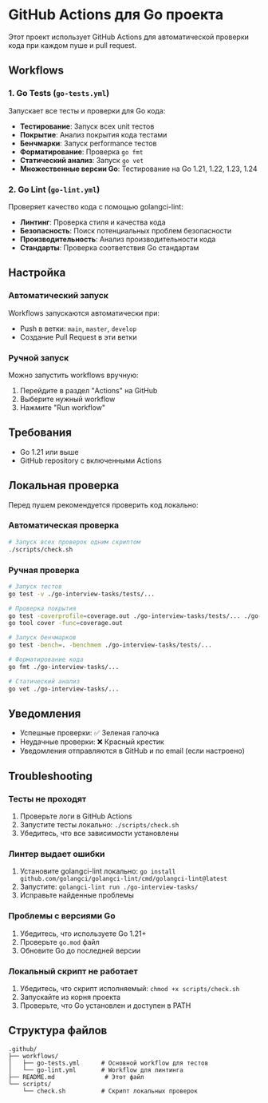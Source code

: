 # GitHub Actions для Go проекта

Этот проект использует GitHub Actions для автоматической проверки кода при каждом пуше и pull request.

## Workflows

### 1. Go Tests (`go-tests.yml`)
Запускает все тесты и проверки для Go кода:

- **Тестирование**: Запуск всех unit тестов
- **Покрытие**: Анализ покрытия кода тестами
- **Бенчмарки**: Запуск performance тестов
- **Форматирование**: Проверка `go fmt`
- **Статический анализ**: Запуск `go vet`
- **Множественные версии Go**: Тестирование на Go 1.21, 1.22, 1.23, 1.24

### 2. Go Lint (`go-lint.yml`)
Проверяет качество кода с помощью golangci-lint:

- **Линтинг**: Проверка стиля и качества кода
- **Безопасность**: Поиск потенциальных проблем безопасности
- **Производительность**: Анализ производительности кода
- **Стандарты**: Проверка соответствия Go стандартам

## Настройка

### Автоматический запуск
Workflows запускаются автоматически при:
- Push в ветки: `main`, `master`, `develop`
- Создание Pull Request в эти ветки

### Ручной запуск
Можно запустить workflows вручную:
1. Перейдите в раздел "Actions" на GitHub
2. Выберите нужный workflow
3. Нажмите "Run workflow"

## Требования

- Go 1.21 или выше
- GitHub repository с включенными Actions

## Локальная проверка

Перед пушем рекомендуется проверить код локально:

### Автоматическая проверка
```bash
# Запуск всех проверок одним скриптом
./scripts/check.sh
```

### Ручная проверка
```bash
# Запуск тестов
go test -v ./go-interview-tasks/tests/...

# Проверка покрытия
go test -coverprofile=coverage.out ./go-interview-tasks/tests/... ./go-interview-tasks/strings/...
go tool cover -func=coverage.out

# Запуск бенчмарков
go test -bench=. -benchmem ./go-interview-tasks/tests/...

# Форматирование кода
go fmt ./go-interview-tasks/...

# Статический анализ
go vet ./go-interview-tasks/...
```

## Уведомления

- Успешные проверки: ✅ Зеленая галочка
- Неудачные проверки: ❌ Красный крестик
- Уведомления отправляются в GitHub и по email (если настроено)

## Troubleshooting

### Тесты не проходят
1. Проверьте логи в GitHub Actions
2. Запустите тесты локально: `./scripts/check.sh`
3. Убедитесь, что все зависимости установлены

### Линтер выдает ошибки
1. Установите golangci-lint локально: `go install github.com/golangci/golangci-lint/cmd/golangci-lint@latest`
2. Запустите: `golangci-lint run ./go-interview-tasks/`
3. Исправьте найденные проблемы

### Проблемы с версиями Go
1. Убедитесь, что используете Go 1.21+
2. Проверьте `go.mod` файл
3. Обновите Go до последней версии

### Локальный скрипт не работает
1. Убедитесь, что скрипт исполняемый: `chmod +x scripts/check.sh`
2. Запускайте из корня проекта
3. Проверьте, что Go установлен и доступен в PATH

## Структура файлов

```
.github/
├── workflows/
│   ├── go-tests.yml      # Основной workflow для тестов
│   └── go-lint.yml       # Workflow для линтинга
├── README.md              # Этот файл
└── scripts/
    └── check.sh          # Скрипт локальных проверок
```
